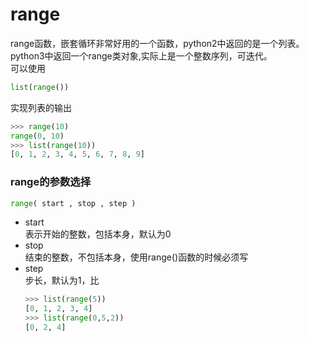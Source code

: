 # range
range函数，嵌套循环非常好用的一个函数，python2中返回的是一个列表。python3中返回一个range类对象,实际上是一个整数序列，可迭代。
</br>可以使用
```python
list(range())
```
实现列表的输出
```python
>>> range(10)
range(0, 10)
>>> list(range(10))
[0, 1, 2, 3, 4, 5, 6, 7, 8, 9]
```
### range的参数选择
```python
range( start , stop , step )
```
* start 
    </br>表示开始的整数，包括本身，默认为0
* stop
    </br>结束的整数，不包括本身，使用range()函数的时候必须写
* step
    </br>步长，默认为1，比
    ```python
    >>> list(range(5))
    [0, 1, 2, 3, 4]
    >>> list(range(0,5,2))
    [0, 2, 4]
    ```